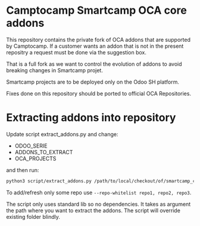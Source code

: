 # Camptocamp Smartcamp OCA core addons

This repository contains the private fork of OCA addons that are supported by Camptocamp.
If a customer wants an addon that is not in the present repositry a request must be done via the suggestion box.

That is a full fork as we want to control the evolution of addons to avoid breaking changes in Smartcamp projet.

Smartcamp projects are to be deployed only on the Odoo SH platform.

Fixes done on this repository should be ported to official OCA Repositories.

# Extracting addons into repository

Update script extract_addons.py and change:

 * ODOO_SERIE
 * ADDONS_TO_EXTRACT
 * OCA_PROJECTS

and then run:

```bash
python3 script/extract_addons.py /path/to/local/checkout/of/smartcamp_core/
```

To add/refresh only some repo use `--repo-whitelist repo1, repo2, repo3`.

The script only uses standard lib so no dependencies.
It takes as argument the path where you want to extract the addons.
The script will override existing folder blindly.
